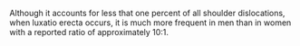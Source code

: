 Although it accounts for less that one percent of all shoulder dislocations, when luxatio erecta occurs, it is much more frequent in men than in women with a reported ratio of approximately 10:1.